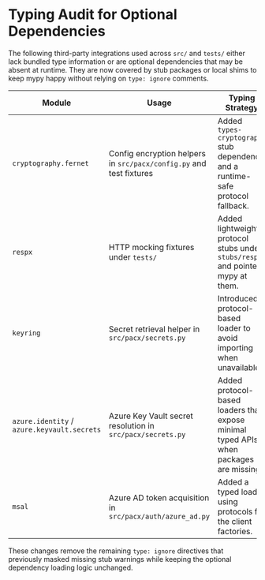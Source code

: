 # Typing Audit for Optional Dependencies

The following third-party integrations used across `src/` and `tests/` either
lack bundled type information or are optional dependencies that may be absent at
runtime. They are now covered by stub packages or local shims to keep mypy
happy without relying on ``type: ignore`` comments.

| Module | Usage | Typing Strategy |
| --- | --- | --- |
| `cryptography.fernet` | Config encryption helpers in `src/pacx/config.py` and test fixtures | Added `types-cryptography` stub dependency and a runtime-safe protocol fallback. |
| `respx` | HTTP mocking fixtures under `tests/` | Added lightweight protocol stubs under `stubs/respx` and pointed mypy at them. |
| `keyring` | Secret retrieval helper in `src/pacx/secrets.py` | Introduced protocol-based loader to avoid importing when unavailable. |
| `azure.identity` / `azure.keyvault.secrets` | Azure Key Vault secret resolution in `src/pacx/secrets.py` | Added protocol-based loaders that expose minimal typed APIs when packages are missing. |
| `msal` | Azure AD token acquisition in `src/pacx/auth/azure_ad.py` | Added a typed loader using protocols for the client factories. |

These changes remove the remaining `type: ignore` directives that previously
masked missing stub warnings while keeping the optional dependency loading
logic unchanged.
